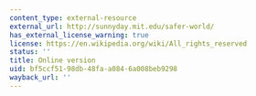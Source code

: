 ```yaml
---
content_type: external-resource
external_url: http://sunnyday.mit.edu/safer-world/
has_external_license_warning: true
license: https://en.wikipedia.org/wiki/All_rights_reserved
status: ''
title: Online version
uid: bf5ccf51-98db-48fa-a084-6a008beb9298
wayback_url: ''
---
```

